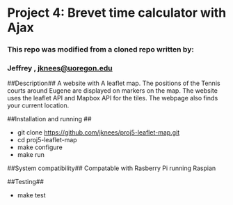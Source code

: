 # Project 4:  Brevet time calculator with Ajax

### This repo was modified from a cloned repo written by:
### Jeffrey , jknees@uoregon.edu ###

##Description##
A website with A leaflet map. The positions of the Tennis courts around Eugene are displayed on markers on the map.
The website uses the leaflet API and Mapbox API for the tiles. The webpage also finds your current location.

##Installation and running ##
* git clone https://github.com/jknees/proj5-leaflet-map.git
* cd proj5-leaflet-map
* make configure
* make run

##System compatibility##
Compatable with Rasberry Pi running Raspian

##Testing##
* make test